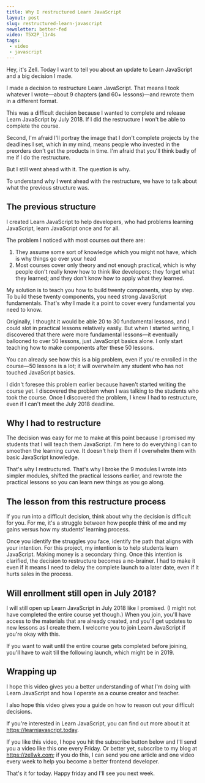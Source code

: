 ```yaml
---
title: Why I restructured Learn JavaScript
layout: post
slug: restructured-learn-javascript
newsletter: better-fed
video: T5X2P_l1r4s
tags:
 - video
 - javascript
---
```


Hey, it's Zell. Today I want to tell you about an update to Learn JavaScript and a big decision I made.

I made a decision to restructure Learn JavaScript. That means I took whatever I wrote—about 9 chapters (and 60+ lessons)—and rewrote them in a different format.

This was a difficult decision because I wanted to complete and release Learn JavaScript by July 2018. If I did the restructure I won't be able to complete the course.

Second, I'm afraid I'll portray the image that I don't complete projects by the deadlines I set, which in my mind, means people who invested in the preorders don't get the products in time. I'm afraid that you'll think badly of me if I do the restructure.

But I still went ahead with it. The question is why.

<!--more-->

To understand why I went ahead with the restructure, we have to talk about what the previous structure was.

## The previous structure

I created Learn JavaScript to help developers, who had problems learning JavaScript, learn JavaScript once and for all.

The problem I noticed with most courses out there are:

1. They assume some sort of knowledge which you might not have, which is why things go over your head
2. Most courses cover only theory and not enough practical, which is why people don't really know how to think like developers; they forget what they learned; and they don't know how to apply what they learned.

My solution is to teach you how to build twenty components, step by step. To build these twenty components, you need strong JavaScript fundamentals. That's why I made it a point to cover every fundamental you need to know.

Originally, I thought it would be able 20 to 30 fundamental lessons, and I could slot in practical lessons relatively easily. But when I started writing, I discovered that there were more fundamental lessons—it eventually ballooned to over 50 lessons, just JavaScript basics alone. I only start teaching how to make components after these 50 lessons.

You can already see how this is a big problem, even if you're enrolled in the course—50 lessons is a lot; it will overwhelm any student who has not touched JavaScript basics.

I didn't foresee this problem earlier because haven't started writing the course yet. I discovered the problem when I was talking to the students who took the course. Once I discovered the problem, I knew I had to restructure, even if I can't meet the July 2018 deadline.

## Why I had to restructure

The decision was easy for me to make at this point because I promised my students that I will teach them JavaScript. I'm here to do everything I can to smoothen the learning curve. It doesn't help them if I overwhelm them with basic JavaScript knowledge.

That's why I restructured. That's why I broke the 9 modules I wrote into simpler modules, shifted the practical lessons earlier, and rewrote the practical lessons so you can learn new things as you go along.

## The lesson from this restructure process

If you run into a difficult decision, think about why the decision is difficult for you. For me, it's a struggle between how people think of me and my gains versus how my students' learning process.

Once you identify the struggles you face, identify the path that aligns with your intention. For this project, my intention is to help students learn JavaScript. Making money is a secondary thing. Once this intention is clarified, the decision to restructure becomes a no-brainer. I had to make it even if it means I need to delay the complete launch to a later date, even if it hurts sales in the process.

## Will enrollment still open in July 2018?

I will still open up Learn JavaScript in July 2018 like I promised. (I might not have completed the entire course yet though.) When you join, you'll have access to the materials that are already created, and you'll get updates to new lessons as I create them. I welcome you to join Learn JavaScript if you're okay with this.

If you want to wait until the entire course gets completed before joining, you'll have to wait till the following launch, which might be in 2019.

## Wrapping up

I hope this video gives you a better understanding of what I'm doing with Learn JavaScript and how I operate as a course creator and teacher.

I also hope this video gives you a guide on how to reason out your difficult decisions.

If you're interested in Learn JavaScript, you can find out more about it at https://learnjavascript.today.

If you like this video, I hope you hit the subscribe button below and I'll send you a video like this one every Friday. Or better yet, subscribe to my blog at https://zellwk.com; if you do this, I can send you one article and one video every week to help you become a better frontend developer.

That's it for today. Happy friday and I'll see you next week.
